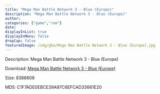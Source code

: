 ```yaml
---
title: "Mega Man Battle Network 3 - Blue (Europe)"
description: "Mega Man Battle Network 3 - Blue (Europe)"
author: 
categories: ["game","rom"]
date: 
displayInList: true
displayInMenu: false
dropCap: false
featuredImage: /img/gba/Mega Man Battle Network 3 - Blue [Europe].jpg
---
```


Description: Mega Man Battle Network 3 - Blue (Europe)

Download: <a style="text-decoration:underline;" href="https://mega.nz/#!fWZ0RCwA!p_l_3gFq0Cbfs_HMof_5JF-EPcAujKplQdsMKA_5pBc" target = "_blank" rel = "nofollow" > Mega Man Battle Network 3 - Blue (Europe)</a>

Size: 8388608

MD5: C1F7ADE0EBCE39A97C6EFCAD33661E20

